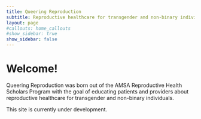 ```yaml
---
title: Queering Reproduction
subtitle: Reproductive healthcare for transgender and non-binary individuals
layout: page
#callouts: home_callouts
#show_sidebar: true
show_sidebar: false
---
```


# Welcome!

Queering Reproduction was born out of the AMSA Reproductive Health Scholars
Program with the goal of educating patients and providers about reproductive
healthcare for transgender and non-binary individuals.

This site is currently under development.
